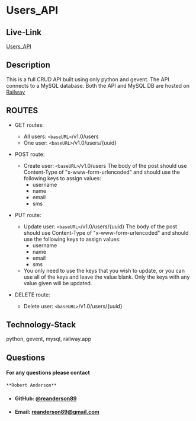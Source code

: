 # Users_API
      
  ## **Live-Link**
[Users_API](https://usersapi-production-4c1c.up.railway.app/v1.0/users)

  ## **Description**
This is a full CRUD API built using only python and gevent. The API connects to a MySQL database. Both the API and MySQL DB are hosted on [Railway](https://railway.app/)

  ## **ROUTES**

  - GET routes:
    - All users:  `<baseURL>`/v1.0/users
    - One user:  `<baseURL>`/v1.0/users/{uuid}

  - POST route:
    - Create user: `<baseURL>`/v1.0/users
    The body of the post should use Content-Type of "x-www-form-urlencoded"
    and should use the following keys to assign values:
        - username
        - name
        - email
        - sms

  - PUT route:
    - Update user: `<baseURL>`/v1.0/users/{uuid}
    The body of the post should use Content-Type of "x-www-form-urlencoded"
    and should use the following keys to assign values:
        - username
        - name
        - email
        - sms
    - You only need to use the keys that you wish to update, or you can use all of the keys and leave the value blank. Only the keys with any value given will be updated.

  - DELETE route:
    - Delete user: `<baseURL>`/v1.0/users/{uuid}

  ## **Technology-Stack**
python, gevent, mysql, railway.app


  ## **Questions**   
  ####    **For any questions please contact**
    **Robert Anderson**
  * #### **GitHub:** [@reanderson89](https://github.com/reanderson89)
  * #### **Email:** reanderson89@gmail.com

      

